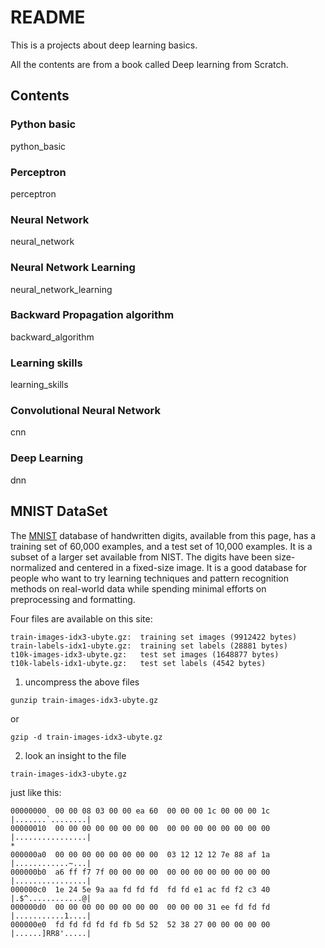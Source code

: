 # README

This is a projects about deep learning basics.

All the contents are from a book called Deep learning from Scratch.

## Contents 
### Python basic
python_basic

### Perceptron
perceptron

### Neural Network
neural_network

### Neural Network Learning
neural_network_learning

### Backward Propagation algorithm
backward_algorithm

### Learning skills
learning_skills

### Convolutional Neural Network
cnn

### Deep Learning
dnn

## MNIST DataSet
The [MNIST](http://yann.lecun.com/exdb/mnist/) database of handwritten digits, available from this page, has a training set of 60,000 examples, and a test set of 10,000 examples. It is a subset of a larger set available from NIST. The digits have been size-normalized and centered in a fixed-size image.
It is a good database for people who want to try learning techniques and pattern recognition methods on real-world data while spending minimal efforts on preprocessing and formatting.

Four files are available on this site:
```
train-images-idx3-ubyte.gz:  training set images (9912422 bytes) 
train-labels-idx1-ubyte.gz:  training set labels (28881 bytes) 
t10k-images-idx3-ubyte.gz:   test set images (1648877 bytes) 
t10k-labels-idx1-ubyte.gz:   test set labels (4542 bytes)
```

1. uncompress the above files
```
gunzip train-images-idx3-ubyte.gz
```
or
```
gzip -d train-images-idx3-ubyte.gz
```

2. look an insight to the file
```
train-images-idx3-ubyte.gz
```
just like this:
```
00000000  00 00 08 03 00 00 ea 60  00 00 00 1c 00 00 00 1c  |.......`........|
00000010  00 00 00 00 00 00 00 00  00 00 00 00 00 00 00 00  |................|
*
000000a0  00 00 00 00 00 00 00 00  03 12 12 12 7e 88 af 1a  |............~...|
000000b0  a6 ff f7 7f 00 00 00 00  00 00 00 00 00 00 00 00  |................|
000000c0  1e 24 5e 9a aa fd fd fd  fd fd e1 ac fd f2 c3 40  |.$^............@|
000000d0  00 00 00 00 00 00 00 00  00 00 00 31 ee fd fd fd  |...........1....|
000000e0  fd fd fd fd fd fb 5d 52  52 38 27 00 00 00 00 00  |......]RR8'.....|
```

